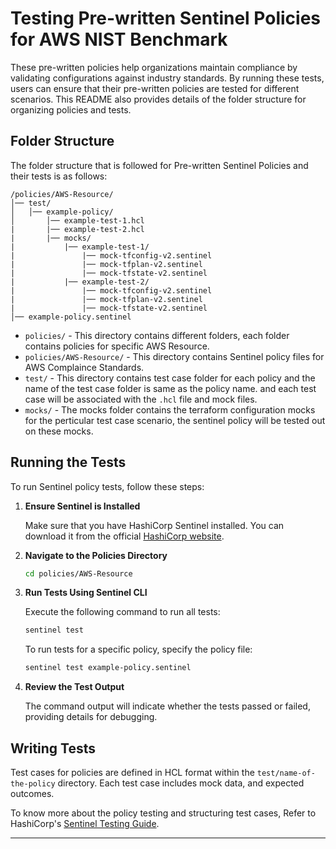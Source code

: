 # Testing Pre-written Sentinel Policies for AWS NIST Benchmark

These pre-written policies help organizations maintain compliance by validating configurations against industry standards. By running these tests, users can ensure that their pre-written policies are tested for different scenarios. This README also provides details of the folder structure for organizing policies and tests.

## Folder Structure

The folder structure that is followed for Pre-written Sentinel Policies and their tests is as follows:

```
/policies/AWS-Resource/
│── test/
│   │── example-policy/
│       │── example-test-1.hcl
|       |── example-test-2.hcl
|       |── mocks/
|           |── example-test-1/
|               |── mock-tfconfig-v2.sentinel
|               |── mock-tfplan-v2.sentinel
|               |── mock-tfstate-v2.sentinel
|           |── example-test-2/
|               |── mock-tfconfig-v2.sentinel
|               |── mock-tfplan-v2.sentinel
|               |── mock-tfstate-v2.sentinel
│── example-policy.sentinel
```

- `policies/` - This directory contains different folders, each folder contains policies for specific AWS Resource.
- `policies/AWS-Resource/` - This directory contains Sentinel policy files for AWS Complaince Standards.
- `test/` - This directory contains test case folder for each policy and the name of the test case folder is same as the policy name. and each test case will be associated with the `.hcl` file and mock files.
- `mocks/` - The mocks folder contains the terraform configuration mocks for the perticular test case scenario, the sentinel policy will be tested out on these mocks.

## Running the Tests

To run Sentinel policy tests, follow these steps:

1. **Ensure Sentinel is Installed**
   
   Make sure that you have HashiCorp Sentinel installed. You can download it from the official [HashiCorp website](https://developer.hashicorp.com/sentinel/install).

2. **Navigate to the Policies Directory**
   
   ```sh
   cd policies/AWS-Resource
   ```

3. **Run Tests Using Sentinel CLI**
   
   Execute the following command to run all tests:
   
   ```sh
   sentinel test
   ```

   To run tests for a specific policy, specify the policy file:
   
   ```sh
   sentinel test example-policy.sentinel
   ```

4. **Review the Test Output**
   
   The command output will indicate whether the tests passed or failed, providing details for debugging.

## Writing Tests

Test cases for policies are defined in HCL format within the `test/name-of-the-policy` directory. Each test case includes mock data, and expected outcomes.

To know more about the policy testing and structuring test cases, Refer to HashiCorp's [Sentinel Testing Guide](https://developer.hashicorp.com/sentinel/docs/writing/testing).

---
